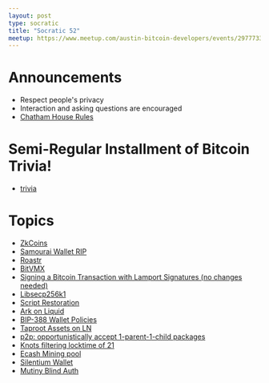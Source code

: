 ```yaml
---
layout: post
type: socratic
title: "Socratic 52"
meetup: https://www.meetup.com/austin-bitcoin-developers/events/297773387/
---
```


# Announcements

- Respect people's privacy
- Interaction and asking questions are encouraged
- [Chatham House Rules](https://www.chathamhouse.org/about-us/chatham-house-rule)

# Semi-Regular Installment of Bitcoin Trivia!

- [trivia](https://twitter.com/base58btc/status/1791207254420550029)

# Topics

- [ZkCoins](https://twitter.com/robin_linus/status/1781832291938877704)
- [Samourai Wallet RIP](https://www.justice.gov/usao-sdny/pr/founders-and-ceo-cryptocurrency-mixing-service-arrested-and-charged-money-laundering)
- [Roastr](https://stacker.news/items/524728)
- [BitVMX](https://bitvmx.org/)
- [Signing a Bitcoin Transaction with Lamport Signatures (no changes needed)](https://groups.google.com/g/bitcoindev/c/mR53go5gHIk)
- [Libsecp256k1](https://twitter.com/n1ckler/status/1787575188797681763)
- [Script Restoration](https://twitter.com/rusty_twit/status/1787198698851877011)
- [Ark on Liquid](https://github.com/ark-network/ark)
- [BIP-388 Wallet Policies](https://github.com/bitcoin/bips/pull/1389#event-12743501684)
- [Taproot Assets on LN](https://twitter.com/roasbeef/status/1788624974728790471)
- [p2p: opportunistically accept 1-parent-1-child packages](https://github.com/bitcoin/bitcoin/pull/28970)
- [Knots filtering locktime of 21](https://twitter.com/1440000bytes/status/1790245869700165684)
- [Ecash Mining pool](https://delvingbitcoin.org/t/ecash-tides-using-cashu-and-stratum-v2/870)
- [Silentium Wallet](https://twitter.com/TheSingerLouis/status/1790824126472667227)
- [Mutiny Blind Auth](https://blog.mutinywallet.com/blinded-authentication/)
